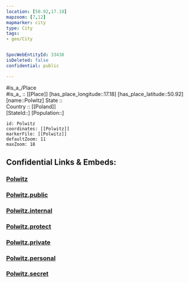 ```yaml
---
location: [50.92,17.18] 
mapzoom: [7,12] 
mapmarker: city 
type: City
tags:
- geo/City


SpocWebEntityId: 33438
isDeleted: false
confidential: public

---
```

#is_a_/Place  
#is_a_ :: [[Place]] 
[has_place_longitude::17.18] 
[has_place_latitude::50.92] 
[name::Polwitz] 
State ::  
Country :: [[Poland]]  
[StateId::] 
[Population::] 



```leaflet
id: Polwitz
coordinates: [[Polwitz]] 
markerFile: [[Polwitz]] 
defaultZoom: 11 
maxZoom: 18
```


## Confidential Links & Embeds: 

### [Polwitz](/_Standards/Earth/Continent/Europe/Europe~East/Poland/Provinces~Poland/Lower_Silesian/City/Polwitz.md) 

### [Polwitz.public](/_public/Earth/Continent/Europe/Europe~East/Poland/Provinces~Poland/Lower_Silesian/City/Polwitz.public.md) 

### [Polwitz.internal](/_internal/Earth/Continent/Europe/Europe~East/Poland/Provinces~Poland/Lower_Silesian/City/Polwitz.internal.md) 

### [Polwitz.protect](/_protect/Earth/Continent/Europe/Europe~East/Poland/Provinces~Poland/Lower_Silesian/City/Polwitz.protect.md) 

### [Polwitz.private](/_private/Earth/Continent/Europe/Europe~East/Poland/Provinces~Poland/Lower_Silesian/City/Polwitz.private.md) 

### [Polwitz.personal](/_personal/Earth/Continent/Europe/Europe~East/Poland/Provinces~Poland/Lower_Silesian/City/Polwitz.personal.md) 

### [Polwitz.secret](/_secret/Earth/Continent/Europe/Europe~East/Poland/Provinces~Poland/Lower_Silesian/City/Polwitz.secret.md)

